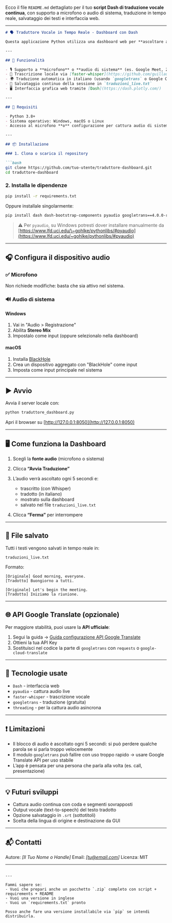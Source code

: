 Ecco il file `README.md` dettagliato per il tuo **script Dash di traduzione vocale continua**, con supporto a microfono o audio di sistema, traduzione in tempo reale, salvataggio dei testi e interfaccia web.

---

````markdown
# 🗣️ Traduttore Vocale in Tempo Reale - Dashboard con Dash

Questa applicazione Python utilizza una dashboard web per **ascoltare audio dal microfono o dal sistema**, **trascrivere il parlato**, **tradurre in tempo reale** (es. dall’inglese all’italiano) e **salvare tutto in un file di testo**.

---

## 🚀 Funzionalità

- 🎙️ Supporto a **microfono** o **audio di sistema** (es. Google Meet, Zoom)
- 📜 Trascrizione locale via [faster-whisper](https://github.com/guillaumekln/faster-whisper) (veloce e offline)
- 🌍 Traduzione automatica in italiano (usando `googletrans` o Google Cloud Translate)
- 💾 Salvataggio continuo della sessione in `traduzioni_live.txt`
- 🖥️ Interfaccia grafica web tramite [Dash](https://dash.plotly.com/)

---

## 🧰 Requisiti

- Python 3.8+
- Sistema operativo: Windows, macOS o Linux
- Accesso al microfono **o** configurazione per cattura audio di sistema

---

## 📦 Installazione

### 1. Clona o scarica il repository

```bash
git clone https://github.com/tuo-utente/traduttore-dashboard.git
cd traduttore-dashboard
````

### 2. Installa le dipendenze

```bash
pip install -r requirements.txt
```

Oppure installale singolarmente:

```bash
pip install dash dash-bootstrap-components pyaudio googletrans==4.0.0-rc1 faster-whisper
```

> ⚠️ Per `pyaudio`, su Windows potresti dover installare manualmente da [https://www.lfd.uci.edu/\~gohlke/pythonlibs/#pyaudio](https://www.lfd.uci.edu/~gohlke/pythonlibs/#pyaudio)

---

## 🎧 Configura il dispositivo audio

### ✅ Microfono

Non richiede modifiche: basta che sia attivo nel sistema.

### 🔊 Audio di sistema

#### Windows

1. Vai in "Audio > Registrazione"
2. Abilita **Stereo Mix**
3. Impostalo come input (oppure selezionalo nella dashboard)

#### macOS

1. Installa [BlackHole](https://github.com/ExistentialAudio/BlackHole)
2. Crea un dispositivo aggregato con "BlackHole" come input
3. Imposta come input principale nel sistema

---

## ▶️ Avvio

Avvia il server locale con:

```bash
python traduttore_dashboard.py
```

Apri il browser su [http://127.0.0.1:8050](http://127.0.0.1:8050)

---

## 🖥️ Come funziona la Dashboard

1. Scegli la **fonte audio** (microfono o sistema)
2. Clicca **“Avvia Traduzione”**
3. L’audio verrà ascoltato ogni 5 secondi e:

   * trascritto (con Whisper)
   * tradotto (in italiano)
   * mostrato sulla dashboard
   * salvato nel file `traduzioni_live.txt`
4. Clicca **“Ferma”** per interrompere

---

## 📄 File salvato

Tutti i testi vengono salvati in tempo reale in:

```
traduzioni_live.txt
```

Formato:

```
[Originale] Good morning, everyone.
[Tradotto] Buongiorno a tutti.

[Originale] Let's begin the meeting.
[Tradotto] Iniziamo la riunione.
```

---

## 🌐 API Google Translate (opzionale)

Per maggiore stabilità, puoi usare la **API ufficiale**:

1. Segui la guida → [Guida configurazione API Google Translate](https://console.cloud.google.com/)
2. Ottieni la tua API Key
3. Sostituisci nel codice la parte di `googletrans` con `requests` o `google-cloud-translate`

---

## 🧠 Tecnologie usate

* `Dash` - interfaccia web
* `pyaudio` - cattura audio live
* `faster-whisper` - trascrizione vocale
* `googletrans` - traduzione (gratuita)
* `threading` - per la cattura audio asincrona

---

## ❗ Limitazioni

* Il blocco di audio è ascoltato ogni 5 secondi: si può perdere qualche parola se si parla troppo velocemente
* Il modulo `googletrans` può fallire con uso troppo rapido → usare Google Translate API per uso stabile
* L’app è pensata per una persona che parla alla volta (es. call, presentazione)

---

## 💡 Futuri sviluppi

* Cattura audio continua con coda e segmenti sovrapposti
* Output vocale (text-to-speech) del testo tradotto
* Opzione salvataggio in `.srt` (sottotitoli)
* Scelta della lingua di origine e destinazione da GUI

---

## 📬 Contatti

Autore: *\[Il Tuo Nome o Handle]*
Email: *\[[tu@email.com](mailto:tu@email.com)]*
Licenza: MIT

---

```

---

Fammi sapere se:
- Vuoi che prepari anche un pacchetto `.zip` completo con script + requirements + README
- Vuoi una versione in inglese
- Vuoi un `requirements.txt` pronto

Posso anche fare una versione installabile via `pip` se intendi distribuirla.
```
